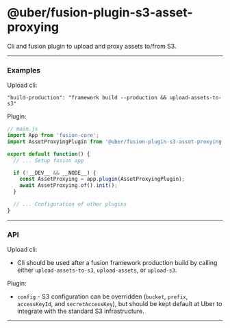 # @uber/fusion-plugin-s3-asset-proxying

Cli and fusion plugin to upload and proxy assets to/from S3.

---

### Examples

Upload cli:
```
"build-production": "framework build --production && upload-assets-to-s3"
```

Plugin:
```js
// main.js
import App from 'fusion-core';
import AssetProxyingPlugin from '@uber/fusion-plugin-s3-asset-proxying';

export default function() {
  // ... Setup fusion app

  if (!__DEV__ && __NODE__) {
    const AssetProxying = app.plugin(AssetProxyingPlugin);
    await AssetProxying.of().init();
  }

  // ... Configuration of other plugins
}
```

---

### API

Upload cli:
* Cli should be used after a fusion framework production build by calling either `upload-assets-to-s3`, `upload-assets`, or `upload-s3`.

Plugin:
* `config` - S3 configuration can be overridden (`bucket`, `prefix`, `accessKeyId`, and `secretAccessKey`), but should be kept default at Uber to integrate with the standard S3 infrastructure.

---

